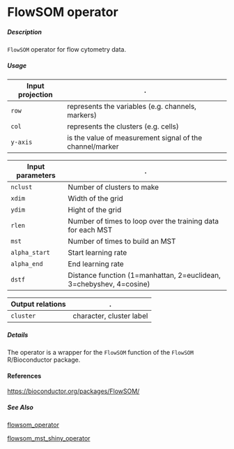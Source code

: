# FlowSOM operator

##### Description

`FlowSOM` operator for flow cytometry data.

##### Usage

Input projection|.
---|---
`row`   | represents the variables (e.g. channels, markers)
`col`   | represents the clusters (e.g. cells) 
`y-axis`| is the value of measurement signal of the channel/marker

Input parameters|.
---|---
`nclust`   | Number of clusters to make
`xdim`   | Width of the grid
`ydim`   | Hight of the grid
`rlen`| Number of times to loop over the training data for each MST
`mst`| Number of times to build an MST
`alpha_start`| Start learning rate
`alpha_end`|  End learning rate
`dstf`| Distance function (1=manhattan, 2=euclidean, 3=chebyshev, 4=cosine)

Output relations|.
---|---
`cluster`| character, cluster label

##### Details

The operator is a wrapper for the `FlowSOM` function of the `FlowSOM` R/Bioconductor package.

#### References

https://bioconductor.org/packages/FlowSOM/

##### See Also

[flowsom_operator](https://github.com/tercen/flowsom_operator)

[flowsom_mst_shiny_operator](https://github.com/tercen/flowsom_mst_shiny_operator)
